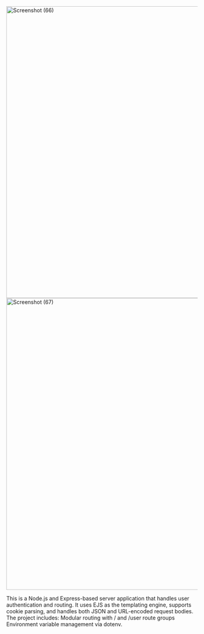 <img width="1366" height="768" alt="Screenshot (66)" src="https://github.com/user-attachments/assets/7ded4efa-7add-4650-9dfd-9e273232d76f" />
<img width="1366" height="768" alt="Screenshot (67)" src="https://github.com/user-attachments/assets/fdfa5643-e3f9-4e0d-9706-bae4e3158c2b" />

This is a Node.js and Express-based server application that handles user authentication and routing. It uses EJS as the templating engine, supports cookie parsing, and handles both JSON and URL-encoded request bodies. The project includes: Modular routing with / and /user route groups Environment variable management via dotenv.
